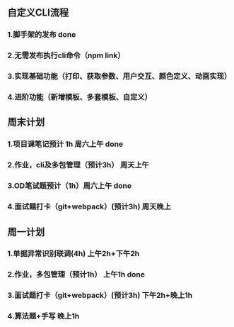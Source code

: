 ## 自定义CLI流程
### 1.脚手架的发布 done
### 2.无需发布执行cli命令（npm link）
### 3.实现基础功能（打印、获取参数、用户交互、颜色定义、动画实现）
### 4.进阶功能（新增模板、多套模板、自定义）

## 周末计划
### 1.项目课笔记预计 1h 周六上午 done
### 2.作业，cli及多包管理（预计3h） 周天上午
### 3.OD笔试题预计（1h）周六上午 done
### 4.面试题打卡（git+webpack）(预计3h) 周天晚上

## 周一计划
### 1.单据异常识别联调(4h) 上午2h+下午2h
### 2.作业，多包管理（预计1h） 上午1h done
### 3.面试题打卡（git+webpack）(预计3h) 下午2h+晚上1h
### 4.算法题+手写 晚上1h












